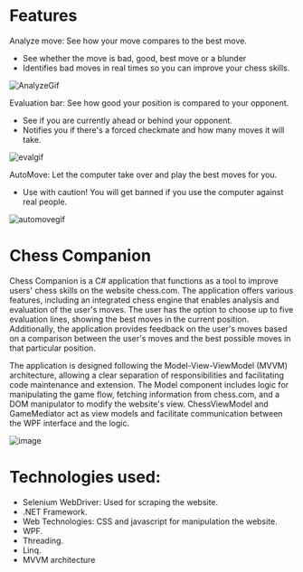 # Features
Analyze move: See how your move compares to the best move.
* See whether the move is bad, good, best move or a blunder
* Identifies bad moves in real times so you can improve your chess skills.
  
![AnalyzeGif](https://github.com/martinkoch1/ChessCompanion/assets/71707790/c326ee73-efce-4b62-bc14-97465d5f0f93)


Evaluation bar: See how good your position is compared to your opponent.
* See if you are currently ahead or behind your opponent.
* Notifies you if there's a forced checkmate and how many moves it will take.
  
![evalgif](https://github.com/martinkoch1/ChessCompanion/assets/71707790/ebbac58b-7e85-4fe0-b1c9-ae943d26fbee)


AutoMove: Let the computer take over and play the best moves for you.
* Use with caution! You will get banned if you use the computer against real people.
  
![automovegif](https://github.com/martinkoch1/ChessCompanion/assets/71707790/56decff0-3678-4781-b8d2-4820ccc2dca5)

# Chess Companion
Chess Companion is a C# application that functions as a tool to improve users' chess skills on the website chess.com. The application offers various features, including an integrated chess engine that enables analysis and evaluation of the user's moves. The user has the option to choose up to five evaluation lines, showing the best moves in the current position. Additionally, the application provides feedback on the user's moves based on a comparison between the user's moves and the best possible moves in that particular position.

The application is designed following the Model-View-ViewModel (MVVM) architecture, allowing a clear separation of responsibilities and facilitating code maintenance and extension. The Model component includes logic for manipulating the game flow, fetching information from chess.com, and a DOM manipulator to modify the website's view. ChessViewModel and GameMediator act as view models and facilitate communication between the WPF interface and the logic.

![image](https://github.com/martinkoch1/ChessCompanion/assets/71707790/b09fdb05-74a3-4c3e-91fc-dbcaf3d9963c)

# Technologies used:
* Selenium WebDriver: Used for scraping the website.
* .NET Framework.
* Web Technologies: CSS and javascript for manipulation the website.
* WPF.
* Threading.
* Linq.
* MVVM architecture
  
